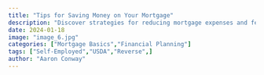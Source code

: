 ```yaml
---
title: "Tips for Saving Money on Your Mortgage"
description: "Discover strategies for reducing mortgage expenses and fees."
date: 2024-01-18
image: "image_6.jpg"
categories: ["Mortgage Basics","Financial Planning"]
tags: ["Self-Employed","USDA","Reverse",]
author: "Aaron Conway"
---
```


